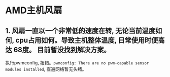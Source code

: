 # AMD主机风扇

## 1. 风扇一直以一个非常低的速度在转, 无论当前温度如何, cpu占用如何。导致主机整体温度, 日常使用时便高达 68度。 目前暂没找到解决方案。
执行pwmconfig, 报错。`pwmconfig: There are no pwm-capable sensor modules installed`, 查遍网络暂无头绪。
